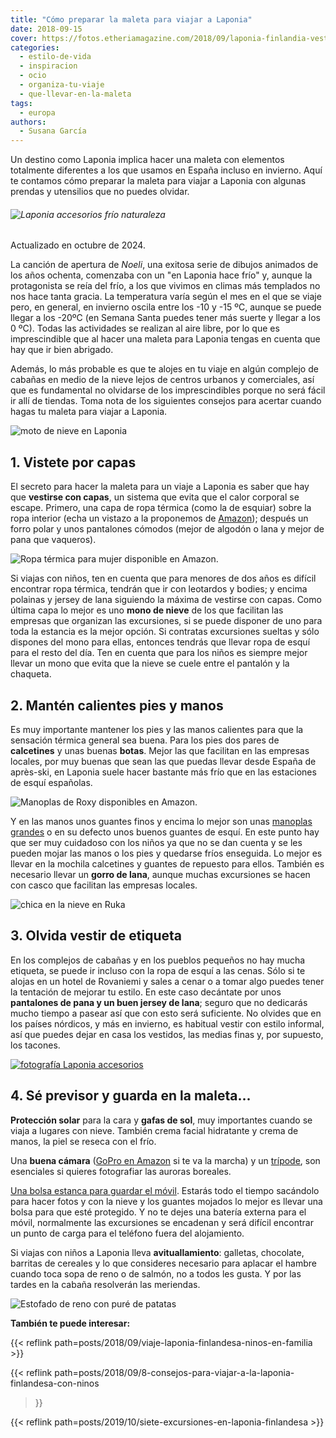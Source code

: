 ```yaml
---
title: "Cómo preparar la maleta para viajar a Laponia"
date: 2018-09-15
cover: https://fotos.etheriamagazine.com/2018/09/laponia-finlandia-vestimenta.jpg
categories: 
  - estilo-de-vida
  - inspiracion
  - ocio
  - organiza-tu-viaje
  - que-llevar-en-la-maleta
tags: 
  - europa
authors: 
  - Susana García
---
```


Un destino como Laponia implica hacer una maleta con elementos totalmente diferentes a 
los que usamos en España incluso en invierno. Aquí te contamos cómo preparar la maleta 
para viajar a Laponia con algunas prendas y utensilios que no puedes olvidar. 

###### ![Laponia accesorios frío naturaleza](https://fotos.etheriamagazine.com/2018/05/Maleta-Laponia.jpg "Imprescindibles para la maleta a Laponia")

Actualizado en octubre de 2024. 

La canción de apertura de _Noeli_, una exitosa serie de dibujos animados de los años 
ochenta, comenzaba con un "en Laponia hace frío" y, aunque la protagonista se reía del 
frío, a los que vivimos en climas más templados no nos hace tanta gracia. La temperatura 
varía según el mes en el que se viaje pero, en general, en invierno oscila entre los -10 
y -15 ºC, aunque se puede llegar a los -20ºC (en Semana Santa puedes tener más suerte y 
llegar a los 0 ºC). Todas las actividades se realizan al aire libre, por lo que es 
imprescindible que al hacer una maleta para Laponia tengas en cuenta que hay que ir bien 
abrigado. 

Además, lo más probable es que te alojes en tu viaje en algún complejo de cabañas en 
medio de la nieve lejos de centros urbanos y comerciales, así que es fundamental no 
olvidarse de los imprescindibles porque no será fácil ir allí de tiendas. Toma nota de 
los siguientes consejos para acertar cuando hagas tu maleta para viajar a Laponia. 

![moto de nieve en Laponia](https://fotos.etheriamagazine.com/2018/09/maleta-laponia-moto-traje-termico.jpg "Asegúrate cuando contrates las excursiones que te faciliten un traje térmico para realizarlas.")

## 1\. Vistete por capas

El secreto para hacer la maleta para un viaje a Laponia es saber que hay que **vestirse 
con capas**, un sistema que evita que el calor corporal se escape. Primero, una capa de 
ropa térmica (como la de esquiar) sobre la ropa interior (echa un vistazo a la 
proponemos de [Amazon](https://amzn.to/4dW2ZT1)); después un forro polar y unos 
pantalones cómodos (mejor de algodón o lana y mejor de pana que vaqueros). 

![Ropa térmica para mujer disponible en Amazon.](https://fotos.etheriamagazine.com/2018/09/laponia-ropa-termica-mujer.jpg "Ropa térmica para mujer disponible en Amazon.")

Si viajas con niños, ten en cuenta que para menores de dos años es difícil encontrar 
ropa térmica, tendrán que ir con leotardos y bodies; y encima polainas y jersey de lana 
siguiendo la máxima de vestirse con capas. Como última capa lo mejor es uno **mono de 
nieve** de los que facilitan las empresas que organizan las excursiones, si se puede 
disponer de uno para toda la estancia es la mejor opción. Si contratas excursiones 
sueltas y sólo dispones del mono para ellas, entonces tendrás que llevar ropa de esquí 
para el resto del día. Ten en cuenta que para los niños es siempre mejor llevar un mono 
que evita que la nieve se cuele entre el pantalón y la chaqueta. 

## 2\. Mantén calientes pies y manos

Es muy importante mantener los pies y las manos calientes para que la sensación térmica 
general sea buena. Para los pies dos pares de **calcetines** y unas buenas **botas**. 
Mejor las que facilitan en las empresas locales, por muy buenas que sean las que puedas 
llevar desde España de après-ski, en Laponia suele hacer bastante más frío que en las 
estaciones de esquí españolas. 

![Manoplas de Roxy disponibles en Amazon.](https://fotos.etheriamagazine.com/2018/09/ropa-laponia-manoplas.jpg "Manoplas de Roxy disponibles en Amazon.")

Y en las manos unos guantes finos y encima lo mejor son unas [manoplas 
grandes](https://amzn.to/4dRkCDH) o en su defecto unos buenos guantes de esquí. En este 
punto hay que ser muy cuidadoso con los niños ya que no se dan cuenta y se les pueden 
mojar las manos o los pies y quedarse fríos enseguida. Lo mejor es llevar en la mochila 
calcetines y guantes de repuesto para ellos. También es necesario llevar un **gorro de 
lana**, aunque muchas excursiones se hacen con casco que facilitan las empresas locales. 

![chica en la nieve en Ruka](https://fotos.etheriamagazine.com/2018/09/laponia-finlandia-vestimenta.jpg "A Laponia es fundamental llevar buena ropa de abrigo si vas a salir alguna noche por una ciudad. © Ilya Shishikhin")

## 3\. Olvida vestir de etiqueta

En los complejos de cabañas y en los pueblos pequeños no hay mucha etiqueta, se puede ir 
incluso con la ropa de esquí a las cenas. Sólo si te alojas en un hotel de Rovaniemi y 
sales a cenar o a tomar algo puedes tener la tentación de mejorar tu estilo. En este 
caso decántate por unos **pantalones de pana y un buen jersey de lana**; seguro que no 
dedicarás mucho tiempo a pasear así que con esto será suficiente. No olvides que en los 
países nórdicos, y más en invierno, es habitual vestir con estilo informal, así que 
puedes dejar en casa los vestidos, las medias finas y, por supuesto, los tacones. 

[![fotografía Laponia accesorios](https://fotos.etheriamagazine.com/2018/05/tripode-fotocasion.es_.jpg "Trípode de Fotocasion.es")](https://www.fotocasion.es/tripodes/010901/F/)

## 4\. Sé previsor y guarda en la maleta...

**Protección solar** para la cara y **gafas de sol**, muy importantes cuando se viaja a 
lugares con nieve. También crema facial hidratante y crema de manos, la piel se reseca 
con el frío. 

Una **buena cámara** ([GoPro en Amazon](https://amzn.to/3myAXFL) si te va la marcha) y 
un [trípode](https://amzn.to/3GJBaOx), son esenciales si quieres fotografiar las auroras 
boreales. 

[Una bolsa estanca para guardar el móvil](https://amzn.to/2Y7jR8u). Estarás todo el 
tiempo sacándolo para hacer fotos y con la nieve y los guantes mojados lo mejor es 
llevar una bolsa para que esté protegido. Y no te dejes una batería externa para el 
móvil, normalmente las excursiones se encadenan y será difícil encontrar un punto de 
carga para el teléfono fuera del alojamiento. 

Si viajas con niños a Laponia lleva **avituallamiento**: galletas, chocolate, barritas 
de cereales y lo que consideres necesario para aplacar el hambre cuando toca sopa de 
reno o de salmón, no a todos les gusta. Y por las tardes en la cabaña resolverán las 
meriendas. 

![Estofado de reno con puré de patatas](https://fotos.etheriamagazine.com/2018/09/maleta-laponia-comida.jpg "Estofado de reno con puré de patatas, una comida típica lapona.")

**También te puede interesar:** 

{{< reflink path=posts/2018/09/viaje-laponia-finlandesa-ninos-en-familia >}} 

{{< reflink path=posts/2018/09/8-consejos-para-viajar-a-la-laponia-finlandesa-con-ninos 
>}} 

{{< reflink path=posts/2019/10/siete-excursiones-en-laponia-finlandesa >}}
